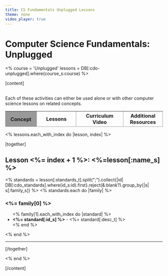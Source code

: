 ```yaml
---
title: CS Fundamentals Unplugged Lessons
theme: none
video_player: true
---
```



# Computer Science Fundamentals: Unplugged


<!-- <%= partial('doc_header', :title => 'CS Fundamentals Unplugged', :disclaimer=>'Letron Standards Alignment') %> -->

<%
course = 'Unplugged'
lessons = DB[:cdo-unplugged].where(course_s:course)
%>

[content]


<!-- Use this only if we have extra info to share
<table>
<tr>
  <td style="background-color: #00ADBC; color: #FFFFFF; font-size: 20px; font-weight: bold;">Looking for lessons that don't require computers?</td>
</tr>
<tr>
  <td>

  If this is your first time programming, you may want to go through one of the following online courses before teaching this material:
<li> <a href="https://www.codecademy.com/learn/javascript" target="_blank">Codecademy</a>
<li> <a href="https://www.khanacademy.org/computing/computer-programming/programming" target="_blank">Khan Academy</a>
<li> <a href="https://codehs.com/library/course/1/module/1" target="_blank">CodeHS</a>


  </td>
</tr>
</table> -->

<br/>
Each of these activities can either be used alone or with other computer science lessons on related concepts.


<table cellpadding="10">
  <colgroup>
    <col width="20%" style="background-color:#999999;">
    <col width="25%" style="border:1px solid #999999;">
    <col width="30%" style="border:1px solid #999999;">
    <col width="25%" style="border:1px solid #999999;">
  </colgroup>
  <thead>
    <tr>
      <th style="text-align: center;">Concept</th>
      <th style="text-align: center;">Lessons</th>
      <th style="text-align: center;">Curriculum Video</th>
      <th style="text-align: center;">Additional Resources</th>
    </tr>
  </thead>
</table>





<% lessons.each_with_index do |lesson, index| %>

[together]

## <a name="lesson_<%= index + 1 %>"></a> Lesson <%= index + 1 %>: <%=lesson[:name_s] %>
<% standards = lesson[:standards_t].split(";").collect{|id| DB[:cdo_standards].where(id_s:id).first}.reject(&:blank?).group_by{|s| s[:family_s]} %>
<% standards.each do |family| %>
### <%= family[0] %>
<ul>
<% family[1].each_with_index do |standard| %>
<li><strong><%= standard[:id_s] %></strong> - <%= standard[:desc_t] %></li>
<% end %>
</ul>
<% end %>
<hr/>

[/together]

<% end %>


[/content]

<link rel="stylesheet" type="text/css" href="../morestyle.css"/>